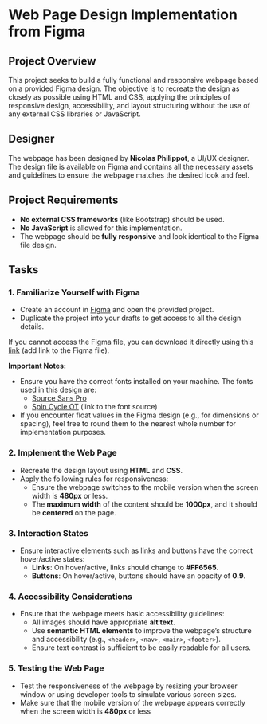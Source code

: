 # Web Page Design Implementation from Figma

## Project Overview
This project seeks to build a fully functional and responsive webpage based on a provided Figma design. The objective is to recreate the design as closely as possible using HTML and CSS, applying the principles of responsive design, accessibility, and layout structuring without the use of any external CSS libraries or JavaScript.

## Designer
The webpage has been designed by **Nicolas Philippot**, a UI/UX designer. The design file is available on Figma and contains all the necessary assets and guidelines to ensure the webpage matches the desired look and feel.

## Project Requirements
- **No external CSS frameworks** (like Bootstrap) should be used.
- **No JavaScript** is allowed for this implementation.
- The webpage should be **fully responsive** and look identical to the Figma file design.

## Tasks

### 1. Familiarize Yourself with Figma
- Create an account in [Figma](https://www.figma.com/) and open the provided project.
- Duplicate the project into your drafts to get access to all the design details.
  
If you cannot access the Figma file, you can download it directly using this [link](#) (add link to the Figma file).

**Important Notes:**
- Ensure you have the correct fonts installed on your machine. The fonts used in this design are:
  - [Source Sans Pro](https://fonts.google.com/specimen/Source+Sans+Pro)
  - [Spin Cycle OT](#) (link to the font source)
- If you encounter float values in the Figma design (e.g., for dimensions or spacing), feel free to round them to the nearest whole number for implementation purposes.

### 2. Implement the Web Page
- Recreate the design layout using **HTML** and **CSS**.
- Apply the following rules for responsiveness:
  - Ensure the webpage switches to the mobile version when the screen width is **480px** or less.
  - The **maximum width** of the content should be **1000px**, and it should be **centered** on the page.

### 3. Interaction States
- Ensure interactive elements such as links and buttons have the correct hover/active states:
  - **Links**: On hover/active, links should change to **#FF6565**.
  - **Buttons**: On hover/active, buttons should have an opacity of **0.9**.

### 4. Accessibility Considerations
- Ensure that the webpage meets basic accessibility guidelines:
  - All images should have appropriate **alt text**.
  - Use **semantic HTML elements** to improve the webpage’s structure and accessibility (e.g., `<header>`, `<nav>`, `<main>`, `<footer>`).
  - Ensure text contrast is sufficient to be easily readable for all users.

### 5. Testing the Web Page
- Test the responsiveness of the webpage by resizing your browser window or using developer tools to simulate various screen sizes.
- Make sure that the mobile version of the webpage appears correctly when the screen width is **480px** or less
